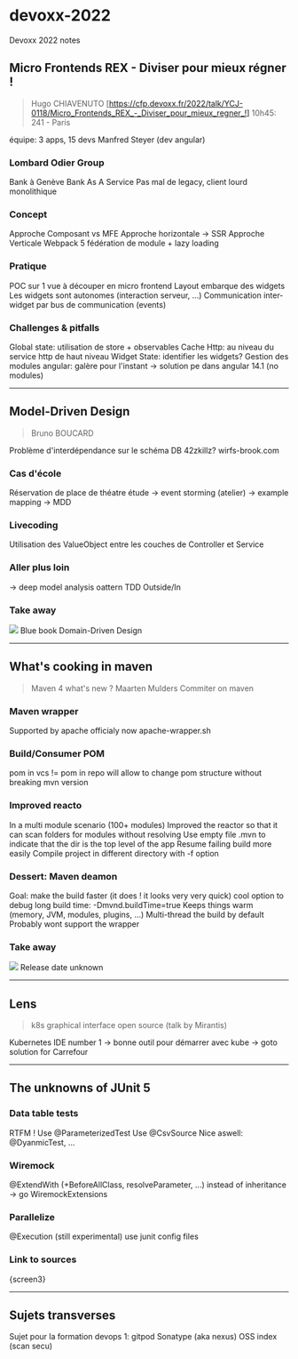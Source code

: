# devoxx-2022
Devoxx 2022 notes

## Micro Frontends REX - Diviser pour mieux régner !
> Hugo CHIAVENUTO
> [https://cfp.devoxx.fr/2022/talk/YCJ-0118/Micro_Frontends_REX_-_Diviser_pour_mieux_regner_!]
> 10h45: 241 - Paris

équipe: 3 apps, 15 devs
Manfred Steyer (dev angular)

### Lombard Odier Group
Bank à Genève
Bank As A Service
Pas mal de legacy, client lourd monolithique

### Concept
Approche Composant vs MFE
Approche horizontale -> SSR
Approche Verticale
Webpack 5 fédération de module + lazy loading

### Pratique
POC sur 1 vue à découper en micro frontend
Layout embarque des widgets
Les widgets sont autonomes (interaction serveur, ...)
Communication inter-widget par bus de communication (events)

### Challenges & pitfalls
Global state: utilisation de store + observables 
Cache Http: au niveau du service http de haut niveau
Widget State: identifier les widgets?
Gestion des modules angular: galère pour l'instant
-> solution pe dans angular 14.1 (no modules)

----

## Model-Driven Design
> Bruno BOUCARD

Problème d'interdépendance sur le schéma DB
42zkillz?
wirfs-brook.com

### Cas d'école
Réservation de place de théatre
étude 
-> event storming (atelier)
-> example mapping
-> MDD

### Livecoding
Utilisation des ValueObject entre les couches de Controller et Service

### Aller plus loin
-> deep model
analysis oattern
TDD Outside/In

### Take away
![](README/MDD.png)
Blue book Domain-Driven Design


-----

## What's cooking in maven
> Maven 4 what's new ?
> Maarten Mulders
> Commiter on maven

### Maven wrapper
Supported by apache officialy now
apache-wrapper.sh

### Build/Consumer POM
pom in vcs != pom in repo
will allow to change pom structure without breaking mvn version

### Improved reacto
In a multi module scenario (100+ modules)
Improved the reactor so that it can scan folders for modules without resolving
Use empty file .mvn to indicate that the dir is the top level of the app
Resume failing build more easily
Compile project in different directory with -f option

### Dessert: Maven deamon
Goal: make the build faster (it does ! it looks very very quick)
cool option to debug long build time: -Dmvnd.buildTime=true
Keeps things warm (memory, JVM, modules, plugins, ...)
Multi-thread the build by default
Probably wont support the wrapper

### Take away
![](README/mvn4.png)
Release date unknown

----

## Lens
> k8s graphical interface open source (talk by Mirantis)

Kubernetes IDE number 1
-> bonne outil pour démarrer avec kube
-> goto solution for Carrefour

----

## The unknowns of JUnit 5
> 

### Data table tests
RTFM !
Use @ParameterizedTest
Use @CsvSource
Nice aswell: @DyanmicTest, ...

### Wiremock
@ExtendWith (+BeforeAllClass, resolveParameter, ...) instead of inheritance
-> go WiremockExtensions

### Parallelize
@Execution (still experimental)
use junit config files

### Link to sources
{screen3}



----

## Sujets transverses
Sujet pour la formation devops 1: gitpod
Sonatype (aka nexus) OSS index (scan secu)


